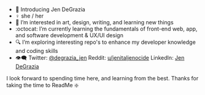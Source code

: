 - 🌈 Introducing Jen DeGrazia
- ♀️ she / her
- 🎨 I’m interested in art, design, writing, and learning new things
- :octocat: I’m currently learning the fundamentals of front-end web, app, and software development & UX/UI design 
- 🔍 I’m exploring interesting repo's to enhance my developer knowledge and coding skills
- 👁️‍🗨️ Twitter: [@degrazia_jen](https://twitter.com/degrazia_jen) Reddit: [u/jenitaljenocide](https://www.reddit.com/user/jenitaljenocide/) LinkedIn: [Jen DeGrazia](https://www.linkedin.com/in/jendegrazia)

I look forward to spending time here, and learning from the best. Thanks for taking the time to ReadMe ❇️


<!---
jenonymous-dev/jenonymous-dev is a ✨ special ✨ repository because its `README.md` (this file) appears on your GitHub profile.
You can click the Preview link to take a look at your changes.
--->
